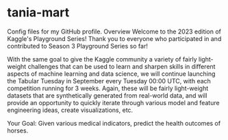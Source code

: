 # tania-mart
Config files for my GitHub profile.
Overview
Welcome to the 2023 edition of Kaggle's Playground Series!
Thank you to everyone who participated in and contributed to Season 3 Playground Series so far!

With the same goal to give the Kaggle community a variety of fairly light-weight challenges that can be used to learn and sharpen skills in different aspects of machine learning and data science, we will continue launching the Tabular Tuesday in September every Tuesday 00:00 UTC, with each competition running for 3 weeks. Again, these will be fairly light-weight datasets that are synthetically generated from real-world data, and will provide an opportunity to quickly iterate through various model and feature engineering ideas, create visualizations, etc.

Your Goal: Given various medical indicators, predict the health outcomes of horses.
